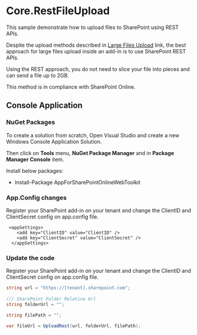 # Core.RestFileUpload

This sample demonstrate how to upload files to SharePoint using REST APIs.

Despite the upload methods described in [Large Files Upload](https://github.com/OfficeDev/PnP/tree/dev/Samples/Core.LargeFileUpload) link, the best approach for large files upload inside an add-in is to use SharePoint REST APIs.

Using the REST approach, you do not need to slice your file into pieces and can send a file up to 2GB.

This method is in compliance with SharePoint Online.


## Console Application

### NuGet Packages
To create a solution from scratch, Open Visual Studio and create a new Windows Console Application Solution.

Then click on **Tools** menu, **NuGet Package Manager** and in **Package Manager Console** item.

Install below packages:

- Install-Package AppForSharePointOnlineWebToolkit 

### **App.Config** changes
Register your SharePoint add-in on your tenant and change the ClientID and ClientSecret config on app.config file.
```
 <appSettings>
    <add key="ClientID" value="ClientID" />
    <add key="ClientSecret" value="ClientSecret" />
  </appSettings> 
```

### Update the code
Register your SharePoint add-in on your tenant and change the ClientID and ClientSecret config on app.config file.
```C#
string url = "https://[tenant].sharepoint.com";
			
/// SharePoint Folder Relative Url
string folderUrl = "";

string filePath = "";

var fileUrl = UploadRest(url, folderUrl, filePath);
```
